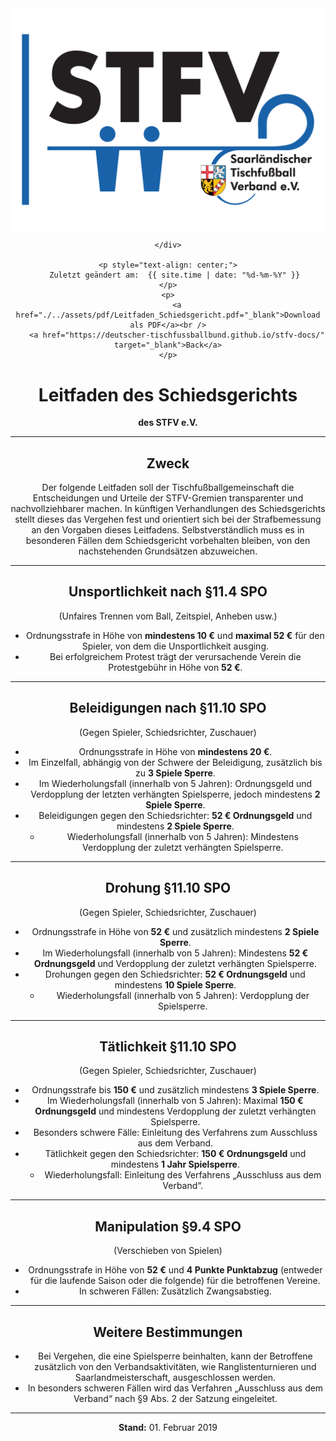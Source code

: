 <div class="html-only" style="text-align: center;">
    <div class="title" style="text-align: center;">
        <img src="images/STFV-LOGO.png" alt="STFV Logo" style="display: block; margin: 0 auto;" />
        
    </div>

    <p style="text-align: center;">
       Zuletzt geändert am:  {{ site.time | date: "%d-%m-%Y" }}
    </p>
    <p>
        <a href="./../assets/pdf/Leitfaden_Schiedsgericht.pdf="_blank">Download als PDF</a><br />
        <a href="https://deutscher-tischfussballbund.github.io/stfv-docs/" target="_blank">Back</a>
    </p>
</div>

# Leitfaden des Schiedsgerichts

**des STFV e.V.**

---

## Zweck

Der folgende Leitfaden soll der Tischfußballgemeinschaft die Entscheidungen und Urteile der STFV-Gremien transparenter und nachvollziehbarer machen. In künftigen Verhandlungen des Schiedsgerichts stellt dieses das Vergehen fest und orientiert sich bei der Strafbemessung an den Vorgaben dieses Leitfadens. Selbstverständlich muss es in besonderen Fällen dem Schiedsgericht vorbehalten bleiben, von den nachstehenden Grundsätzen abzuweichen.

---

## Unsportlichkeit nach §11.4 SPO

(Unfaires Trennen vom Ball, Zeitspiel, Anheben usw.)

- Ordnungsstrafe in Höhe von **mindestens 10 €** und **maximal 52 €** für den Spieler, von dem die Unsportlichkeit ausging.
- Bei erfolgreichem Protest trägt der verursachende Verein die Protestgebühr in Höhe von **52 €**.

---

## Beleidigungen nach §11.10 SPO

(Gegen Spieler, Schiedsrichter, Zuschauer)

- Ordnungsstrafe in Höhe von **mindestens 20 €**.
- Im Einzelfall, abhängig von der Schwere der Beleidigung, zusätzlich bis zu **3 Spiele Sperre**.
- Im Wiederholungsfall (innerhalb von 5 Jahren): Ordnungsgeld und Verdopplung der letzten verhängten Spielsperre, jedoch mindestens **2 Spiele Sperre**.
- Beleidigungen gegen den Schiedsrichter: **52 € Ordnungsgeld** und mindestens **2 Spiele Sperre**.
  - Wiederholungsfall (innerhalb von 5 Jahren): Mindestens Verdopplung der zuletzt verhängten Spielsperre.

---

## Drohung §11.10 SPO

(Gegen Spieler, Schiedsrichter, Zuschauer)

- Ordnungsstrafe in Höhe von **52 €** und zusätzlich mindestens **2 Spiele Sperre**.
- Im Wiederholungsfall (innerhalb von 5 Jahren): Mindestens **52 € Ordnungsgeld** und Verdopplung der zuletzt verhängten Spielsperre.
- Drohungen gegen den Schiedsrichter: **52 € Ordnungsgeld** und mindestens **10 Spiele Sperre**.
  - Wiederholungsfall (innerhalb von 5 Jahren): Verdopplung der Spielsperre.

---

## Tätlichkeit §11.10 SPO

(Gegen Spieler, Schiedsrichter, Zuschauer)

- Ordnungsstrafe bis **150 €** und zusätzlich mindestens **3 Spiele Sperre**.
- Im Wiederholungsfall (innerhalb von 5 Jahren): Maximal **150 € Ordnungsgeld** und mindestens Verdopplung der zuletzt verhängten Spielsperre.
- Besonders schwere Fälle: Einleitung des Verfahrens zum Ausschluss aus dem Verband.
- Tätlichkeit gegen den Schiedsrichter: **150 € Ordnungsgeld** und mindestens **1 Jahr Spielsperre**.
  - Wiederholungsfall: Einleitung des Verfahrens „Ausschluss aus dem Verband“.

---

## Manipulation §9.4 SPO

(Verschieben von Spielen)

- Ordnungsstrafe in Höhe von **52 €** und **4 Punkte Punktabzug** (entweder für die laufende Saison oder die folgende) für die betroffenen Vereine.
- In schweren Fällen: Zusätzlich Zwangsabstieg.

---

## Weitere Bestimmungen

- Bei Vergehen, die eine Spielsperre beinhalten, kann der Betroffene zusätzlich von den Verbandsaktivitäten, wie Ranglistenturnieren und Saarlandmeisterschaft, ausgeschlossen werden.
- In besonders schweren Fällen wird das Verfahren „Ausschluss aus dem Verband“ nach §9 Abs. 2 der Satzung eingeleitet.

---

**Stand:** 01. Februar 2019
